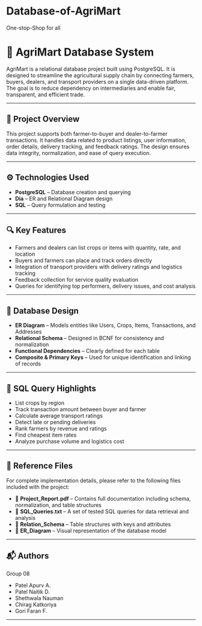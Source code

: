 # Database-of-AgriMart
One-stop-Shop for all

# 🌾 AgriMart Database System

AgriMart is a relational database project built using PostgreSQL. It is designed to streamline the agricultural supply chain by connecting farmers, buyers, dealers, and transport providers on a single data-driven platform. The goal is to reduce dependency on intermediaries and enable fair, transparent, and efficient trade.

---

## 📌 Project Overview

This project supports both farmer-to-buyer and dealer-to-farmer transactions. It handles data related to product listings, user information, order details, delivery tracking, and feedback ratings. The design ensures data integrity, normalization, and ease of query execution.

---

## ⚙️ Technologies Used

- **PostgreSQL** – Database creation and querying
- **Dia** – ER and Relational Diagram design
- **SQL** – Query formulation and testing

---

## 🔍 Key Features

- Farmers and dealers can list crops or items with quantity, rate, and location
- Buyers and farmers can place and track orders directly
- Integration of transport providers with delivery ratings and logistics tracking
- Feedback collection for service quality evaluation
- Queries for identifying top performers, delivery issues, and cost analysis

---

## 🧱 Database Design

- **ER Diagram** – Models entities like Users, Crops, Items, Transactions, and Addresses
- **Relational Schema** – Designed in BCNF for consistency and normalization
- **Functional Dependencies** – Clearly defined for each table
- **Composite & Primary Keys** – Used for unique identification and linking of records

---

## 🧠 SQL Query Highlights

- List crops by region
- Track transaction amount between buyer and farmer
- Calculate average transport ratings
- Detect late or pending deliveries
- Rank farmers by revenue and ratings
- Find cheapest item rates
- Analyze purchase volume and logistics cost

---

## 📁 Reference Files

For complete implementation details, please refer to the following files included with the project:

- 📄 **Project_Report.pdf** – Contains full documentation including schema, normalization, and table structures  
- 📄 **SQL_Queries.txt** – A set of tested SQL queries for data retrieval and analysis  
- 📄 **Relation_Schema** – Table structures with keys and attributes  
- 📄 **ER_Diagram** – Visual representation of the database model

---

## 📬 Authors

Group 08  
- Patel Apurv A.  
- Patel Naitik D.  
- Shethwala Nauman  
- Chirag Katkoriya  
- Gori Faran F.

---


